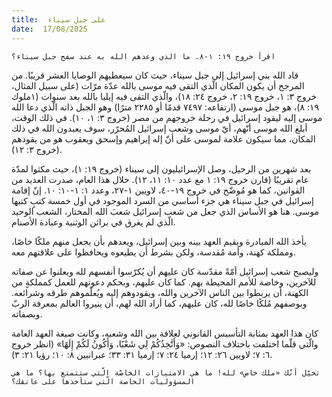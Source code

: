 ```yaml
---
title:  على جبل سيناء
date:  17/08/2025
---
```


`اقرأ خروج ١٩: ١-٨. ما الذي وعدهم الله به عند سفح جبل سيناء؟`

قاد الله بني إسرائيل إلى جبل سيناء، حيث كان سيعطيهم الوصايا العشر قريبًا. من المرجح أن يكون المكان الّذي التقى فيه موسى بالله عدّة مرّات (على سبيل المثال، خروج ٣: ١، خروج ١٩: ٢، خروج ٢٤: ١٨)، والّذي التقى فيه إيليا بالله بعد سنوات (١ملوك ١٩: ٨)، هو جبل موسى (ارتفاعه: ٧٤٩٧ قدمًا أو ٢٢٨٥ مترًا) وهو الجبل ذاته الّذي دعا الله موسى إليه ليقود إسرائيل في رحلة خروجهم من مصر (خروج ٣: ١، ١٠). في ذلك الوقت، أبلغ الله موسى أنّهم، أيّ موسى وشعب إسرائيل المُحرّر، سوف يعبدون الله في ذلك المكان، مما سيكون علامة لموسى على أنّ إله إبراهيم وإسحق ويعقوب هو من يقودهم (خروج ٣: ١٢).

بعد شهرين من الرحيل، وصل الإسرائيليون إلى سيناء (خروج ١٩: ١)، حيث مكثوا لمدّة عام تقريبًا (قارن خروج ١٩: ١ مع عدد ١٠: ١١، ١٢). خلال هذا العام، صدرت العديد من القوانين، كما هو مُوضّح في خروج ١٩-٤٠، لاويين ١-٢٧، وعدد ١: ١-١٠: ١٠. إنّ إقامة إسرائيل في جبل سيناء هي جزء أساسي من السرد الموجود في أول خمسة كتبٍ كتبها موسى. هنا هو الأساس الذي جعل من شعب إسرائيل شعبَ الله المختار، الشعب الوحيد الّذي لم يغرق في براثن الوثنية وعبادة الأصنام.

يأخذ الله المبادرة ويقيم العهد بينه وبين إسرائيل، ويعدهم بأن يجعل منهم ملكًا خاصًا، ومملكة كهنة، وأمة مُقدسة، ولكن بشرط أن يطيعوه ويحافظوا على علاقتهم معه.

وليصبح شعب إسرائيل أمّةً مقدّسة كان عليهم أن يُكرّسوا أنفسهم لله ويعلنوا عن صفاته للآخرين، وخاصة للأمم المحيطة بهم. كما كان عليهم، وبحكم دعوتهم للعمل كمملكةٍ من الكهنة، أن يربطوا بين الناس الآخرين والله، ويقودوهم إليه ويُعلّموهم طرقه وشرائعه. وبوصفهم مُلكًا خاصًا لله، كان عليهم، كما أراد الله لهم، أن ينيروا العالم بمعرفة الربّ وبصفاته.

كان هذا العهد بمثابة التأسيس القانوني لعلاقة بين الله وشعبه، وكانت صيغة العهد العامة والّتي قلّما اختلفت باختلاف النصوص: «وَأَتَّخِذُكُمْ لِي شَعْبًا، وَأَكُونُ لَكُمْ إِلَهًا» (انظر خروج ٦: ٧؛ لاويين ٢٦: ١٢؛ إرميا ٢٤: ٧؛ إرميا ٣١: ٣٣؛ عبرانيين ٨: ١٠؛ رؤيا ٢١: ٣).

`تخيّل أنّك «ملك خاص» لله! ما هي الامتيازات الخاصّة الّتي ستتمتع بها؟ ما هي المسؤوليات الخاصة الّتي ستأخذها على عاتقك؟`